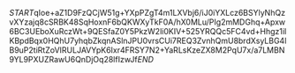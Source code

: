 $START$qIoe+aZ1D9FzQCjW51g+YXpPZgT4m1LXVbj6/iJ0iYXLcz6BSYlyNhQzvXYzajq8cSRBK48SqHoxnF6bQKWXyTkF0A/hX0MLu/PIg2mMDGhq+Apxw6BC3UEboXuRczWt+9QESfaZ0Y5PkzW2li0KIV+525YRQQc5FC4vd+Hhgz1iIKBpdBqx0HQhU7yhqbZkqnASlnJPU0vrsCUi7REQ3ZvnhQmU8brdXsyLBG4lB9uP2tiRtZoVIRULJAVYpK6Ixr4FRSY7N2+YaRLsKzeZX8M2PqU7x/a7LMBN9YL9PXUZRawU6QnDjOq28lfIzwJf$END$